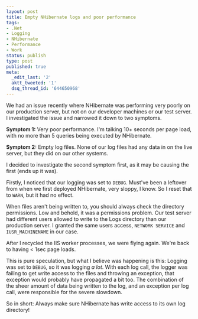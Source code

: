 ```yaml
---
layout: post
title: Empty NHibernate logs and poor performance
tags:
- .Net
- Logging
- NHibernate
- Performance
- Work
status: publish
type: post
published: true
meta:
  _edit_last: '2'
  aktt_tweeted: '1'
  dsq_thread_id: '644650968'
---
```

We had an issue recently where NHibernate was performing very poorly on our production server, but not on our developer machines or our test server. I investigated the issue and narrowed it down to two symptoms.

**Symptom 1:** Very poor performance. I'm talking 10+ seconds per page load, with no more than 5 queries being executed by NHibernate.

**Symptom 2:** Empty log files. None of our log files had any data in on the live server, but they did on our other systems.

I decided to investigate the second symptom first, as it may be causing the first (ends up it was).

Firstly, I noticed that our logging was set to `DEBUG`. Must've been a leftover from when we first deployed NHibernate, very sloppy, I know. So I reset that to `WARN`, but it had no effect.

When files aren't being written to, you should always check the directory permissions. Low and behold, it was a permissions problem. Our test server had different users allowed to write to the Logs directory than our production server. I granted the same users access, `NETWORK SERVICE` and `IUSR_MACHINENAME` in our case.

After I recycled the IIS worker processes, we were flying again. We're back to having < 1sec page loads.

This is pure speculation, but what I believe was happening is this: Logging was set to `DEBUG`, so it was logging *a lot*. With each log call, the logger was failing to get write access to the files and throwing an exception, that exception would probably have propagated a bit too. The combination of the sheer amount of data being written to the log, and an exception per log call, were responsible for the severe slowdown.

So in short: Always make sure NHibernate has write access to its own log directory!